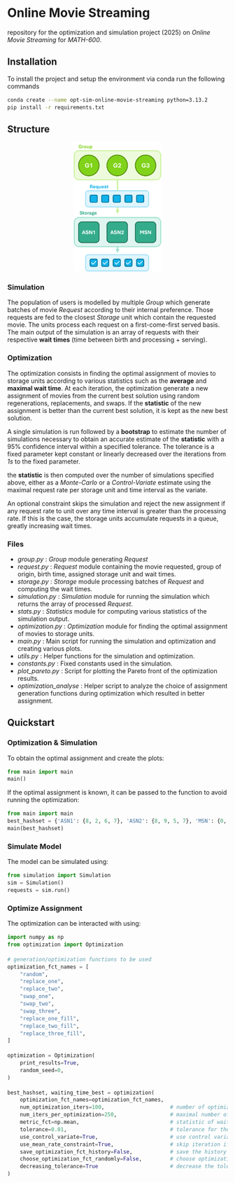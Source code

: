 # Online Movie Streaming

repository for the optimization and simulation project (2025) on *Online Movie Streaming* for *MATH-600*.

## Installation

To install the project and setup the environment via conda run the following commands
```bash
conda create --name opt-sim-online-movie-streaming python=3.13.2
pip install -r requirements.txt
```

## Structure

<p align="center">
  <img src="structure.png" alt="simulation structure" width="200"/>
</p>

### Simulation

The population of users is modelled by multiple *Group* which generate batches of movie *Request* according to their internal
preference. Those requests are fed to the closest *Storage* unit which contain the requested movie. The units process each request on a first-come-first
served basis. The main output of the simulation is an array of requests with their respective **wait times** (time between 
birth and processing + serving).

### Optimization

The optimization consists in finding the optimal assignment of movies to storage units according to various statistics such as
the **average** and **maximal wait time**. At each iteration, the optimization generate a new assignment of movies from the
current best solution using random regenerations, replacements, and swaps. If the **statistic** of the new assignment is better than
the current best solution, it is kept as the new best solution.

A single simulation is run followed by a **bootstrap** to estimate the number of simulations necessary to obtain an accurate estimate
of the **statistic** with a 95% confidence interval within a specified tolerance. The tolerance is a fixed parameter kept constant or
linearly decreased over the iterations from *1s* to the fixed parameter.

the **statistic** is then computed over the number of simulations specified above, either as a *Monte-Carlo* or a *Control-Variate* estimate
using the maximal request rate per storage unit and time interval as the variate.

An optional constraint skips the simulation and reject the new assignment if any request rate to unit over any time interval is greater than the processing rate.
If this is the case, the storage units accumulate requests in a queue, greatly increasing wait times.

### Files

- *group.py* : *Group* module generating *Request*
- *request.py* : *Request* module containing the movie requested, group of origin, birth time, assigned storage unit and wait times.
- *storage.py* : *Storage* module processing batches of *Request* and computing the wait times.
- *simulation.py* : *Simulation* module for running the simulation which returns the array of processed *Request*.
- *stats.py* : *Statistics* module for computing various statistics of the simulation output.
- *optimization.py* : *Optimization* module for finding the optimal assignment of movies to storage units.
- *main.py* : Main script for running the simulation and optimization and creating various plots.
- *utils.py* : Helper functions for the simulation and optimization.
- *constants.py* : Fixed constants used in the simulation.
- *plot_pareto.py* : Script for plotting the Pareto front of the optimization results.
- *optimization_analyse* : Helper script to analyze the choice of assignment generation functions during optimization which resulted in better assignment.

## Quickstart

### Optimization & Simulation

To obtain the optimal assignment and create the plots:

```python
from main import main
main()
```

If the optimal assignment is known, it can be passed to the function to avoid running the optimization:
```python
from main import main
best_hashset = {'ASN1': {8, 2, 6, 7}, 'ASN2': {8, 9, 5, 7}, 'MSN': {0, 1, 2, 3, 4, 5, 6, 7, 8, 9}}
main(best_hashset)
```

### Simulate Model

The model can be simulated using:
```python
from simulation import Simulation
sim = Simulation()
requests = sim.run()
```

### Optimize Assignment

The optimization can be interacted with using:
```python
import numpy as np
from optimization import Optimization

# generation/optimization functions to be used
optimization_fct_names = [
    "random",
    "replace_one", 
    "replace_two",
    "swap_one", 
    "swap_two",
    "swap_three",
    "replace_one_fill", 
    "replace_two_fill",
    "replace_three_fill",
]

optimization = Optimization(
    print_results=True,
    random_seed=0,
)

best_hashset, waiting_time_best = optimization(
    optimization_fct_names=optimization_fct_names, 
    num_optimization_iters=100,                     # number of optimization iterations
    num_iters_per_optimization=250,                 # maximal number of simulations per optimization iteration
    metric_fct=np.mean,                             # statistic of wait times optimized
    tolerance=0.01,                                 # tolerance for the statistic 95% CI
    use_control_variate=True,                       # use control variate for the statistic estimate
    use_mean_rate_constraint=True,                  # skip iteration if any request rate greater than processing rate
    save_optimization_fct_history=False,            # save the history of optimization functions used
    choose_optimization_fct_randomly=False,         # choose optimization function randomly at each iteration
    decreasing_tolerance=True                       # decrease the tolerance linearly from 1s to the specified tolerance
)
```

